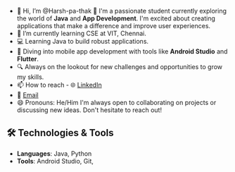 - 👋 Hi, I’m @Harsh-pa-thak
🌟 I'm a passionate student currently exploring the world of **Java** and **App Development**.
I'm excited about creating applications that make a difference and improve user experiences.
- 🌱 I’m currently learning CSE at VIT, Chennai.
- 💻 Learning Java to build robust applications.
- 📱 Diving into mobile app development with tools like **Android Studio** and **Flutter**.
- 🔍 Always on the lookout for new challenges and opportunities to grow my skills.
- 📫 How to reach - 🌐 [LinkedIn](https://www.linkedin.com/in/harsh-pathak-48389b1a3/)
- 📧 [Email](mailto:harsh9934530656pathak@gmail.com)
- 😄 Pronouns: He/Him
I'm always open to collaborating on projects or discussing new ideas. Don't hesitate to reach out!

## 🛠️ Technologies & Tools
- **Languages**: Java, Python
- **Tools**: Android Studio, Git,

<!---
Harsh-pa-thak/Harsh-pa-thak is a ✨ special ✨ repository because its `README.md` (this file) appears on your GitHub profile.
You can click the Preview link to take a look at your changes.
--->
